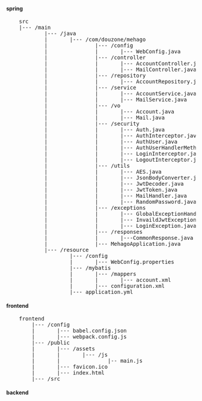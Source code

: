 #### spring

<pre>
    src
    |--- /main
            |--- /java
            |       |--- /com/douzone/mehago
            |               |--- /config
            |               |       |--- WebConfig.java
            |               |--- /controller
            |               |       |--- AccountController.java
            |               |       |--- MailController.java
            |               |--- /repository
            |               |       |--- AccountRepository.java
            |               |--- /service
            |               |       |--- AccountService.java
            |               |       |--- MailService.java
            |               |--- /vo
            |               |       |--- Account.java
            |               |       |--- Mail.java
            |               |--- /security
            |               |       |--- Auth.java
            |               |       |--- AuthInterceptor.java
            |               |       |--- AuthUser.java
            |               |       |--- AuthUserHandlerMethodArgument.java
            |               |       |--- LoginInterceptor.java
            |               |       |--- LogoutInterceptor.java
            |               |--- /utils
            |               |       |--- AES.java
            |               |       |--- JsonBodyConverter.java
            |               |       |--- JwtDecoder.java
            |               |       |--- JwtToken.java
            |               |       |--- MailHandler.java
            |               |       |--- RandomPassword.java
            |               |--- /exceptions
            |               |       |--- GlobalExceptionHandler.java
            |               |       |--- InvaildJwtException.java
            |               |       |--- LoginException.java
            |               |--- /responses
            |               |       |---CommonResponse.java
            |               |--- MehagoApplication.java
            |--- /resource
                    |--- /config
                    |       |--- WebConfig.properties
                    |--- /mybatis
                    |       |--- /mappers
                    |       |       |--- account.xml
                    |       |--- configuration.xml
                    |--- application.yml
</pre>


#### frontend

<pre>
    frontend
        |--- /config
        |       |--- babel.config.json
        |       |--- webpack.config.js
        |--- /public
        |       |--- /assets
        |       |       |--- /js
        |       |               |-- main.js
        |       |--- favicon.ico
        |       |--- index.html
        |--- /src
</pre>

#### backend